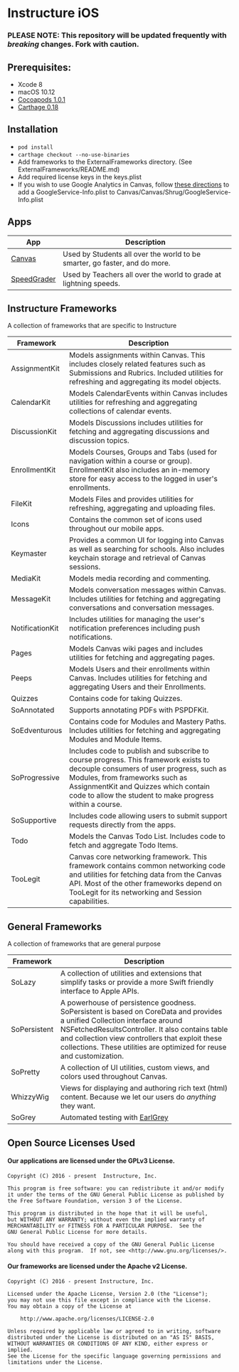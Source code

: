 # Instructure iOS

### PLEASE NOTE: This repository will be updated frequently with *breaking* changes. Fork with caution.

## Prerequisites:
- Xcode 8
- macOS 10.12
- [Cocoapods 1.0.1](https://cocoapods.org)
- [Carthage 0.18](https://github.com/Carthage/Carthage)

## Installation
- `pod install`
- `carthage checkout --no-use-binaries`
- Add frameworks to the ExternalFrameworks directory. (See ExternalFrameworks/README.md)
- Add required license keys in the keys.plist
- If you wish to use Google Analytics in Canvas, follow [these directions](http://bit.ly/2dPsV9D) to add a GoogleService-Info.plist to Canvas/Canvas/Shrug/GoogleService-Info.plist

## Apps

App | Description
--- | ---
[Canvas][canvas]           | Used by Students all over the world to be smarter, go faster, and do more. 
[SpeedGrader][speedgrader] | Used by Teachers all over the world to grade at lightning speeds.

## Instructure Frameworks
A collection of frameworks that are specific to Instructure

Framework | Description
--- | ---
AssignmentKit   | Models assignments within Canvas. This includes closely related features such as Submissions and Rubrics. Included utilities for refreshing and aggregating its model objects.
CalendarKit	    | Models CalendarEvents within Canvas includes utilities for refreshing and aggregating collections of calendar events.
DiscussionKit	| Models Discussions includes utilities for fetching and aggregating discussions and discussion topics.
EnrollmentKit	| Models Courses, Groups and Tabs (used for navigation within a course or group). EnrollmentKit also includes an in-memory store for easy access to the logged in user's enrollments.
FileKit        	| Models Files and provides utilities for refreshing, aggregating and uploading files.
Icons 			| Contains the common set of icons used throughout our mobile apps.
Keymaster 		| Provides a common UI for logging into Canvas as well as searching for schools. Also includes keychain storage and retrieval of Canvas sessions.
MediaKit 		| Models media recording and commenting.
MessageKit 		| Models conversation messages within Canvas. Includes utilities for fetching and aggregating conversations and conversation messages.
NotificationKit | Includes utilities for managing the user's notification preferences including push notifications.
Pages 		    | Models Canvas wiki pages and includes utilities for fetching and aggregating pages.
Peeps 			| Models Users and their enrollments within Canvas. Includes utilities for fetching and aggregating Users and their Enrollments.
Quizzes 	    | Contains code for taking Quizzes.
SoAnnotated 	| Supports annotating PDFs with PSPDFKit.
SoEdventurous 	| Contains code for Modules and Mastery Paths. Includes utilities for fetching and aggregating Modules and Module Items.
SoProgressive 	| Includes code to publish and subscribe to course progress. This framework exists to decouple consumers of user progress, such as Modules, from frameworks such as AssignmentKit and Quizzes which contain code to allow the student to make progress within a course.
SoSupportive 	| Includes code allowing users to submit support requests directly from the apps.
Todo 			| Models the Canvas Todo List. Includes code to fetch and aggregate Todo Items.
TooLegit 		| Canvas core networking framework. This framework contains common networking code and utilities for fetching data from the Canvas API. Most of the other frameworks depend on TooLegit for its networking and Session capabilities.

## General Frameworks
A collection of frameworks that are general purpose

Framework | Description
--- | ---
SoLazy 			| A collection of utilities and extensions that simplify tasks or provide a more Swift friendly interface to Apple APIs. 
SoPersistent 	| A powerhouse of persistence goodness. SoPersistent is based on CoreData and provides a unified Collection interface around NSFetchedResultsController. It also contains table and collection view controllers that exploit these collections. These utilities are optimized for reuse and customization.
SoPretty        | A collection of UI utilities, custom views, and colors used throughout Canvas.
WhizzyWig 		| Views for displaying and authoring rich text (html) content. Because we let our users do _anything_ they want.
SoGrey          | Automated testing with [EarlGrey](https://github.com/google/EarlGrey)

## Open Source Licenses Used

#### Our applications are licensed under the GPLv3 License.

```
Copyright (C) 2016 - present  Instructure, Inc.
 
This program is free software: you can redistribute it and/or modify
it under the terms of the GNU General Public License as published by
the Free Software Foundation, version 3 of the License.

This program is distributed in the hope that it will be useful,
but WITHOUT ANY WARRANTY; without even the implied warranty of
MERCHANTABILITY or FITNESS FOR A PARTICULAR PURPOSE.  See the
GNU General Public License for more details.

You should have received a copy of the GNU General Public License
along with this program.  If not, see <http://www.gnu.org/licenses/>.
```

#### Our frameworks are licensed under the Apache v2 License.

```
Copyright (C) 2016 - present Instructure, Inc.

Licensed under the Apache License, Version 2.0 (the "License");
you may not use this file except in compliance with the License.
You may obtain a copy of the License at
 
    http://www.apache.org/licenses/LICENSE-2.0
 
Unless required by applicable law or agreed to in writing, software
distributed under the License is distributed on an "AS IS" BASIS,
WITHOUT WARRANTIES OR CONDITIONS OF ANY KIND, either express or implied.
See the License for the specific language governing permissions and
limitations under the License.
```

[canvas]: https://itunes.apple.com/us/app/canvas-by-instructure/id480883488?mt=8
[speedgrader]: https://itunes.apple.com/us/app/speedgrader/id418441195?mt=8